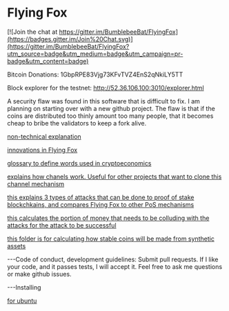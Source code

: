 Flying Fox
==========

[![Join the chat at https://gitter.im/BumblebeeBat/FlyingFox](https://badges.gitter.im/Join%20Chat.svg)](https://gitter.im/BumblebeeBat/FlyingFox?utm_source=badge&utm_medium=badge&utm_campaign=pr-badge&utm_content=badge)

Bitcoin Donations: 1GbpRPE83Vjg73KFvTVZ4EnS2qNkiLY5TT

Block explorer for the testnet: http://52.36.106.100:3010/explorer.html

A security flaw was found in this software that is difficult to fix. I am planning on starting over with a new github project.
The flaw is that if the coins are distributed too thinly amount too many people, that it becomes cheap to bribe the validators to keep a fork alive.

[non-technical explanation](docs/goal.md)

[innovations in Flying Fox](docs/innovations.md)

[glossary to define words used in cryptoeconomics](docs/glossary.md)

[explains how chanels work. Useful for other projects that want to clone this channel mechanism](docs/channels.md)

[this explains 3 types of attacks that can be done to proof of stake blockchkains, and compares Flying Fox to other PoS mechanisms](docs/failure_modes.md)

[this calculates the portion of money that needs to be colluding with the attacks for the attack to be successful](docs/security.py)

[this folder is for calculating how stable coins will be made from synthetic assets](docs/stablecoin/)

---Code of conduct, development guidelines: Submit pull requests. If I like your code, and it passes tests, I will accept it. Feel free to ask me questions or make github issues.

---Installing

[for ubuntu](compile.md)

